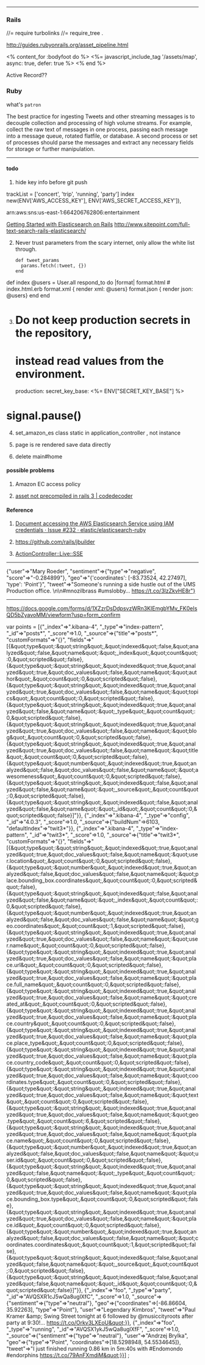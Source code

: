   <meta charset="utf-8">
  <meta http-equiv="X-UA-Compatible" content="IE=edge">
  <meta name="viewport" content="width=device-width, initial-scale=1">
  <!-- The above 3 meta tags *must* come first in the head; any other head content must come *after* these tags -->
  <meta name="description" content="">
  <meta name="author" content="">
  <!--link rel="icon" href="../../favicon.ico"-->


  <!-- Custom styles for this template -->
  <link href="static/css/dashboard.css" rel="stylesheet">

<!--script>window.jQuery || document.write('<script src="../../assets/js/vendor/jquery.min.js"><\/script>')</script-->
<script src="static/js/bootstrap.min.js"></script>


---


### Rails

//= require turbolinks
//= require_tree .

http://guides.rubyonrails.org/asset_pipeline.html


<% content_for :bodyfoot do %>
    <%= javascript_include_tag '/assets/map', async: true, defer: true %>
<% end %>


Active Record??

### Ruby

what's  `patron`


The best practice for ingesting Tweets and other streaming messages is to decouple collection and processing of high volume streams. For example, collect the raw text of messages in one process, passing each message into a message queue, rotated flatfile, or database. A second process or set of processes should parse the messages and extract any necessary fields for storage or further manipulation.

---

#### todo

1. hide key info before git push

trackList = ['concert', 'trip', 'running', 'party']
index
new(ENV['AWS_ACCESS_KEY'], ENV['AWS_SECRET_ACCESS_KEY']),

arn:aws:sns:us-east-1:664206762806:entertainment



[Getting Started with Elasticsearch on Rails](http://www.codinginthecrease.com/news_article/show/409843?referrer_id=948927)
http://www.sitepoint.com/full-text-search-rails-elasticsearch/

2. Never trust parameters from the scary internet, only allow the white list through.

       def tweet_params
         params.fetch(:tweet, {})
       end

  def index
    @users = User.all
    respond_to do |format|
      format.html # index.html.erb
      format.xml  { render xml: @users}
      format.json { render json: @users}
    end
  end

3. # Do not keep production secrets in the repository,
   # instead read values from the environment.
   production:
     secret_key_base: <%= ENV["SECRET_KEY_BASE"] %>


# signal.pause()

4. set_amazon_es
    class static in application_controller , not instance


5. page is re rendered
   save data directly

6. delete main#home



#### possible problems

1. Amazon EC access policy

2. [asset not precompiled in rails 3 | codedecoder](https://codedecoder.wordpress.com/2012/11/05/asset-not-precompiled-asset_pipeline-rails-3/)

#### Reference

1. [Document accessing the AWS Elasticsearch Service using IAM credentials · Issue #232 · elastic/elasticsearch-ruby](https://github.com/elastic/elasticsearch-ruby/issues/232)

2. https://github.com/rails/jbuilder

3. [ActionController::Live::SSE](http://api.rubyonrails.org/classes/ActionController/Live/SSE.html)



---


{"user"=>"Mary Roeder",
"sentiment"=>{"type"=>"negative", "score"=>"-0.284899"},
"geo"=>"{'coordinates': [-83.73524, 42.27497], 'type': 'Point'}",
"tweet"=>"Someone's running a side hustle out of the UMS Production office.  \n\n#mnozilbrass #umslobby… https://t.co/3lzZkvHE8r"}


---

https://docs.google.com/forms/d/1XZzrDsDdpsvzWRn3KIEmgbYMv_FK0eIsQD5bZyavoMM/viewform?usp=form_confirm


var points = [{&quot;_index&quot;=&gt;&quot;.kibana-4&quot;, &quot;_type&quot;=&gt;&quot;index-pattern&quot;, &quot;_id&quot;=&gt;&quot;posts*&quot;, &quot;_score&quot;=&gt;1.0, &quot;_source&quot;=&gt;{&quot;title&quot;=&gt;&quot;posts*&quot;, &quot;customFormats&quot;=&gt;&quot;{}&quot;, &quot;fields&quot;=&gt;&quot;[{\&quot;type\&quot;:\&quot;string\&quot;,\&quot;indexed\&quot;:false,\&quot;analyzed\&quot;:false,\&quot;name\&quot;:\&quot;_index\&quot;,\&quot;count\&quot;:0,\&quot;scripted\&quot;:false},{\&quot;type\&quot;:\&quot;string\&quot;,\&quot;indexed\&quot;:true,\&quot;analyzed\&quot;:true,\&quot;doc_values\&quot;:false,\&quot;name\&quot;:\&quot;author\&quot;,\&quot;count\&quot;:0,\&quot;scripted\&quot;:false},{\&quot;type\&quot;:\&quot;string\&quot;,\&quot;indexed\&quot;:true,\&quot;analyzed\&quot;:true,\&quot;doc_values\&quot;:false,\&quot;name\&quot;:\&quot;topics\&quot;,\&quot;count\&quot;:0,\&quot;scripted\&quot;:false},{\&quot;type\&quot;:\&quot;string\&quot;,\&quot;indexed\&quot;:true,\&quot;analyzed\&quot;:false,\&quot;name\&quot;:\&quot;_type\&quot;,\&quot;count\&quot;:0,\&quot;scripted\&quot;:false},{\&quot;type\&quot;:\&quot;string\&quot;,\&quot;indexed\&quot;:true,\&quot;analyzed\&quot;:true,\&quot;doc_values\&quot;:false,\&quot;name\&quot;:\&quot;blog\&quot;,\&quot;count\&quot;:0,\&quot;scripted\&quot;:false},{\&quot;type\&quot;:\&quot;string\&quot;,\&quot;indexed\&quot;:true,\&quot;analyzed\&quot;:true,\&quot;doc_values\&quot;:false,\&quot;name\&quot;:\&quot;title\&quot;,\&quot;count\&quot;:0,\&quot;scripted\&quot;:false},{\&quot;type\&quot;:\&quot;number\&quot;,\&quot;indexed\&quot;:true,\&quot;analyzed\&quot;:false,\&quot;doc_values\&quot;:false,\&quot;name\&quot;:\&quot;awesomeness\&quot;,\&quot;count\&quot;:0,\&quot;scripted\&quot;:false},{\&quot;type\&quot;:\&quot;string\&quot;,\&quot;indexed\&quot;:false,\&quot;analyzed\&quot;:false,\&quot;name\&quot;:\&quot;_source\&quot;,\&quot;count\&quot;:0,\&quot;scripted\&quot;:false},{\&quot;type\&quot;:\&quot;string\&quot;,\&quot;indexed\&quot;:false,\&quot;analyzed\&quot;:false,\&quot;name\&quot;:\&quot;_id\&quot;,\&quot;count\&quot;:0,\&quot;scripted\&quot;:false}]&quot;}}, {&quot;_index&quot;=&gt;&quot;.kibana-4&quot;, &quot;_type&quot;=&gt;&quot;config&quot;, &quot;_id&quot;=&gt;&quot;4.0.3&quot;, &quot;_score&quot;=&gt;1.0, &quot;_source&quot;=&gt;{&quot;buildNum&quot;=&gt;6103, &quot;defaultIndex&quot;=&gt;&quot;twit3*&quot;}}, {&quot;_index&quot;=&gt;&quot;.kibana-4&quot;, &quot;_type&quot;=&gt;&quot;index-pattern&quot;, &quot;_id&quot;=&gt;&quot;twit3*&quot;, &quot;_score&quot;=&gt;1.0, &quot;_source&quot;=&gt;{&quot;title&quot;=&gt;&quot;twit3*&quot;, &quot;customFormats&quot;=&gt;&quot;{}&quot;, &quot;fields&quot;=&gt;&quot;[{\&quot;type\&quot;:\&quot;string\&quot;,\&quot;indexed\&quot;:true,\&quot;analyzed\&quot;:true,\&quot;doc_values\&quot;:false,\&quot;name\&quot;:\&quot;user.location\&quot;,\&quot;count\&quot;:0,\&quot;scripted\&quot;:false},{\&quot;type\&quot;:\&quot;number\&quot;,\&quot;indexed\&quot;:true,\&quot;analyzed\&quot;:false,\&quot;doc_values\&quot;:false,\&quot;name\&quot;:\&quot;place.bounding_box.coordinates\&quot;,\&quot;count\&quot;:0,\&quot;scripted\&quot;:false},{\&quot;type\&quot;:\&quot;string\&quot;,\&quot;indexed\&quot;:false,\&quot;analyzed\&quot;:false,\&quot;name\&quot;:\&quot;_index\&quot;,\&quot;count\&quot;:0,\&quot;scripted\&quot;:false},{\&quot;type\&quot;:\&quot;number\&quot;,\&quot;indexed\&quot;:true,\&quot;analyzed\&quot;:false,\&quot;doc_values\&quot;:false,\&quot;name\&quot;:\&quot;geo.coordinates\&quot;,\&quot;count\&quot;:1,\&quot;scripted\&quot;:false},{\&quot;type\&quot;:\&quot;string\&quot;,\&quot;indexed\&quot;:true,\&quot;analyzed\&quot;:true,\&quot;doc_values\&quot;:false,\&quot;name\&quot;:\&quot;user.name\&quot;,\&quot;count\&quot;:0,\&quot;scripted\&quot;:false},{\&quot;type\&quot;:\&quot;string\&quot;,\&quot;indexed\&quot;:true,\&quot;analyzed\&quot;:true,\&quot;doc_values\&quot;:false,\&quot;name\&quot;:\&quot;place.url\&quot;,\&quot;count\&quot;:0,\&quot;scripted\&quot;:false},{\&quot;type\&quot;:\&quot;string\&quot;,\&quot;indexed\&quot;:true,\&quot;analyzed\&quot;:true,\&quot;doc_values\&quot;:false,\&quot;name\&quot;:\&quot;place.full_name\&quot;,\&quot;count\&quot;:0,\&quot;scripted\&quot;:false},{\&quot;type\&quot;:\&quot;string\&quot;,\&quot;indexed\&quot;:true,\&quot;analyzed\&quot;:true,\&quot;doc_values\&quot;:false,\&quot;name\&quot;:\&quot;created_at\&quot;,\&quot;count\&quot;:0,\&quot;scripted\&quot;:false},{\&quot;type\&quot;:\&quot;string\&quot;,\&quot;indexed\&quot;:true,\&quot;analyzed\&quot;:true,\&quot;doc_values\&quot;:false,\&quot;name\&quot;:\&quot;place.country\&quot;,\&quot;count\&quot;:0,\&quot;scripted\&quot;:false},{\&quot;type\&quot;:\&quot;string\&quot;,\&quot;indexed\&quot;:true,\&quot;analyzed\&quot;:true,\&quot;doc_values\&quot;:false,\&quot;name\&quot;:\&quot;place.place_type\&quot;,\&quot;count\&quot;:0,\&quot;scripted\&quot;:false},{\&quot;type\&quot;:\&quot;string\&quot;,\&quot;indexed\&quot;:true,\&quot;analyzed\&quot;:true,\&quot;doc_values\&quot;:false,\&quot;name\&quot;:\&quot;place.country_code\&quot;,\&quot;count\&quot;:0,\&quot;scripted\&quot;:false},{\&quot;type\&quot;:\&quot;string\&quot;,\&quot;indexed\&quot;:true,\&quot;analyzed\&quot;:true,\&quot;doc_values\&quot;:false,\&quot;name\&quot;:\&quot;coordinates.type\&quot;,\&quot;count\&quot;:0,\&quot;scripted\&quot;:false},{\&quot;type\&quot;:\&quot;string\&quot;,\&quot;indexed\&quot;:true,\&quot;analyzed\&quot;:true,\&quot;doc_values\&quot;:false,\&quot;name\&quot;:\&quot;text\&quot;,\&quot;count\&quot;:0,\&quot;scripted\&quot;:false},{\&quot;type\&quot;:\&quot;string\&quot;,\&quot;indexed\&quot;:true,\&quot;analyzed\&quot;:true,\&quot;doc_values\&quot;:false,\&quot;name\&quot;:\&quot;geo.type\&quot;,\&quot;count\&quot;:6,\&quot;scripted\&quot;:false},{\&quot;type\&quot;:\&quot;string\&quot;,\&quot;indexed\&quot;:true,\&quot;analyzed\&quot;:true,\&quot;doc_values\&quot;:false,\&quot;name\&quot;:\&quot;place.name\&quot;,\&quot;count\&quot;:0,\&quot;scripted\&quot;:false},{\&quot;type\&quot;:\&quot;number\&quot;,\&quot;indexed\&quot;:true,\&quot;analyzed\&quot;:false,\&quot;doc_values\&quot;:false,\&quot;name\&quot;:\&quot;user.id\&quot;,\&quot;count\&quot;:0,\&quot;scripted\&quot;:false},{\&quot;type\&quot;:\&quot;string\&quot;,\&quot;indexed\&quot;:true,\&quot;analyzed\&quot;:false,\&quot;name\&quot;:\&quot;_type\&quot;,\&quot;count\&quot;:0,\&quot;scripted\&quot;:false},{\&quot;type\&quot;:\&quot;string\&quot;,\&quot;indexed\&quot;:true,\&quot;analyzed\&quot;:true,\&quot;doc_values\&quot;:false,\&quot;name\&quot;:\&quot;place.bounding_box.type\&quot;,\&quot;count\&quot;:0,\&quot;scripted\&quot;:false},{\&quot;type\&quot;:\&quot;string\&quot;,\&quot;indexed\&quot;:true,\&quot;analyzed\&quot;:true,\&quot;doc_values\&quot;:false,\&quot;name\&quot;:\&quot;place.id\&quot;,\&quot;count\&quot;:0,\&quot;scripted\&quot;:false},{\&quot;type\&quot;:\&quot;number\&quot;,\&quot;indexed\&quot;:true,\&quot;analyzed\&quot;:false,\&quot;doc_values\&quot;:false,\&quot;name\&quot;:\&quot;coordinates.coordinates\&quot;,\&quot;count\&quot;:1,\&quot;scripted\&quot;:false},{\&quot;type\&quot;:\&quot;string\&quot;,\&quot;indexed\&quot;:false,\&quot;analyzed\&quot;:false,\&quot;name\&quot;:\&quot;_source\&quot;,\&quot;count\&quot;:0,\&quot;scripted\&quot;:false},{\&quot;type\&quot;:\&quot;string\&quot;,\&quot;indexed\&quot;:false,\&quot;analyzed\&quot;:false,\&quot;name\&quot;:\&quot;_id\&quot;,\&quot;count\&quot;:0,\&quot;scripted\&quot;:false}]&quot;}}, {&quot;_index&quot;=&gt;&quot;foo&quot;, &quot;_type&quot;=&gt;&quot;party&quot;, &quot;_id&quot;=&gt;&quot;AVQSXR1cJ5wQa8uglXfC&quot;, &quot;_score&quot;=&gt;1.0, &quot;_source&quot;=&gt;{&quot;sentiment&quot;=&gt;{&quot;type&quot;=&gt;&quot;neutral&quot;}, &quot;geo&quot;=&gt;{&quot;coordinates&quot;=&gt;[-86.86604, 35.92263], &quot;type&quot;=&gt;&quot;Point&quot;}, &quot;user&quot;=&gt;&quot;Legendary Kimbros&quot;, &quot;tweet&quot;=&gt;&quot;Paul Kramer &amp;amp; Swing Street tonight at 6 followed by @musiccityroots after party at 9:30!… https://t.co/Orkv3LXEoU&quot;}}, {&quot;_index&quot;=&gt;&quot;foo&quot;, &quot;_type&quot;=&gt;&quot;running&quot;, &quot;_id&quot;=&gt;&quot;AVQSX1ykJ5wQa8uglXfF&quot;, &quot;_score&quot;=&gt;1.0, &quot;_source&quot;=&gt;{&quot;sentiment&quot;=&gt;{&quot;type&quot;=&gt;&quot;neutral&quot;}, &quot;user&quot;=&gt;&quot;Andrzej Brylka&quot;, &quot;geo&quot;=&gt;{&quot;type&quot;=&gt;&quot;Point&quot;, &quot;coordinates&quot;=&gt;[18.5298948, 54.5534645]}, &quot;tweet&quot;=&gt;&quot;I just finished running 0.86 km in 5m:40s with #Endomondo #endorphins https://t.co/79AnFXmdiM&quot;}}] ;



